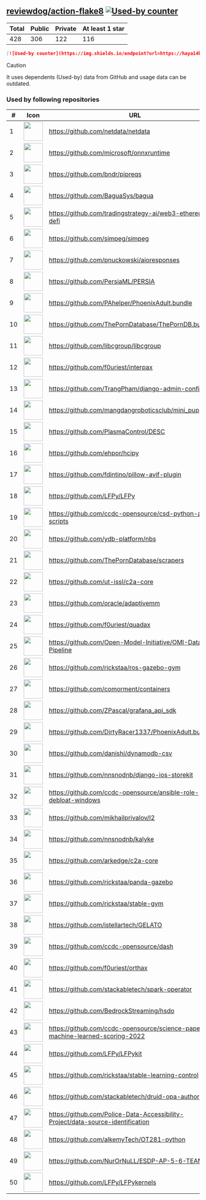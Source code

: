 





## [reviewdog/action-flake8](https://github.com/reviewdog/action-flake8) [![Used-by counter](https://img.shields.io/endpoint?url=https://haya14busa.github.io/github-used-by/data/reviewdog/action-flake8/shieldsio.json)](https://github.com/haya14busa/github-used-by/tree/main/repo/reviewdog/action-flake8)

| Total | Public | Private | At least 1 star
| ----- | ------ | ------- | ---------------
| 428 | 306 | 122 | 116 |

```md
[![Used-by counter](https://img.shields.io/endpoint?url=https://haya14busa.github.io/github-used-by/data/reviewdog/action-flake8/shieldsio.json)](https://github.com/haya14busa/github-used-by/tree/main/repo/reviewdog/action-flake8)
```

> [!CAUTION]
> It uses dependents (Used-by) data from GitHub and usage data can be outdated.

### Used by following repositories

| # | Icon | URL | Stars |
| -- | -- | -- | -- | 
|1|<img src="https://github.com/netdata.png" width=50 height=50>|https://github.com/netdata/netdata|72188|
|2|<img src="https://github.com/microsoft.png" width=50 height=50>|https://github.com/microsoft/onnxruntime|14786|
|3|<img src="https://github.com/bndr.png" width=50 height=50>|https://github.com/bndr/pipreqs|6803|
|4|<img src="https://github.com/BaguaSys.png" width=50 height=50>|https://github.com/BaguaSys/bagua|876|
|5|<img src="https://github.com/tradingstrategy-ai.png" width=50 height=50>|https://github.com/tradingstrategy-ai/web3-ethereum-defi|616|
|6|<img src="https://github.com/simpeg.png" width=50 height=50>|https://github.com/simpeg/simpeg|517|
|7|<img src="https://github.com/pnuckowski.png" width=50 height=50>|https://github.com/pnuckowski/aioresponses|517|
|8|<img src="https://github.com/PersiaML.png" width=50 height=50>|https://github.com/PersiaML/PERSIA|397|
|9|<img src="https://github.com/PAhelper.png" width=50 height=50>|https://github.com/PAhelper/PhoenixAdult.bundle|360|
|10|<img src="https://github.com/ThePornDatabase.png" width=50 height=50>|https://github.com/ThePornDatabase/ThePornDB.bundle|183|
|11|<img src="https://github.com/libcgroup.png" width=50 height=50>|https://github.com/libcgroup/libcgroup|151|
|12|<img src="https://github.com/f0uriest.png" width=50 height=50>|https://github.com/f0uriest/interpax|137|
|13|<img src="https://github.com/TrangPham.png" width=50 height=50>|https://github.com/TrangPham/django-admin-confirm|129|
|14|<img src="https://github.com/mangdangroboticsclub.png" width=50 height=50>|https://github.com/mangdangroboticsclub/mini_pupper_ros|105|
|15|<img src="https://github.com/PlasmaControl.png" width=50 height=50>|https://github.com/PlasmaControl/DESC|97|
|16|<img src="https://github.com/ehpor.png" width=50 height=50>|https://github.com/ehpor/hcipy|93|
|17|<img src="https://github.com/fdintino.png" width=50 height=50>|https://github.com/fdintino/pillow-avif-plugin|91|
|18|<img src="https://github.com/LFPy.png" width=50 height=50>|https://github.com/LFPy/LFPy|76|
|19|<img src="https://github.com/ccdc-opensource.png" width=50 height=50>|https://github.com/ccdc-opensource/csd-python-api-scripts|60|
|20|<img src="https://github.com/ydb-platform.png" width=50 height=50>|https://github.com/ydb-platform/nbs|58|
|21|<img src="https://github.com/ThePornDatabase.png" width=50 height=50>|https://github.com/ThePornDatabase/scrapers|51|
|22|<img src="https://github.com/ut-issl.png" width=50 height=50>|https://github.com/ut-issl/c2a-core|51|
|23|<img src="https://github.com/oracle.png" width=50 height=50>|https://github.com/oracle/adaptivemm|47|
|24|<img src="https://github.com/f0uriest.png" width=50 height=50>|https://github.com/f0uriest/quadax|44|
|25|<img src="https://github.com/Open-Model-Initiative.png" width=50 height=50>|https://github.com/Open-Model-Initiative/OMI-Data-Pipeline|32|
|26|<img src="https://github.com/rickstaa.png" width=50 height=50>|https://github.com/rickstaa/ros-gazebo-gym|31|
|27|<img src="https://github.com/comorment.png" width=50 height=50>|https://github.com/comorment/containers|26|
|28|<img src="https://github.com/ZPascal.png" width=50 height=50>|https://github.com/ZPascal/grafana_api_sdk|26|
|29|<img src="https://github.com/DirtyRacer1337.png" width=50 height=50>|https://github.com/DirtyRacer1337/PhoenixAdult.bundle|22|
|30|<img src="https://github.com/danishi.png" width=50 height=50>|https://github.com/danishi/dynamodb-csv|20|
|31|<img src="https://github.com/nnsnodnb.png" width=50 height=50>|https://github.com/nnsnodnb/django-ios-storekit|18|
|32|<img src="https://github.com/ccdc-opensource.png" width=50 height=50>|https://github.com/ccdc-opensource/ansible-role-debloat-windows|17|
|33|<img src="https://github.com/mikhailprivalov.png" width=50 height=50>|https://github.com/mikhailprivalov/l2|17|
|34|<img src="https://github.com/nnsnodnb.png" width=50 height=50>|https://github.com/nnsnodnb/kalyke|17|
|35|<img src="https://github.com/arkedge.png" width=50 height=50>|https://github.com/arkedge/c2a-core|14|
|36|<img src="https://github.com/rickstaa.png" width=50 height=50>|https://github.com/rickstaa/panda-gazebo|14|
|37|<img src="https://github.com/rickstaa.png" width=50 height=50>|https://github.com/rickstaa/stable-gym|12|
|38|<img src="https://github.com/istellartech.png" width=50 height=50>|https://github.com/istellartech/GELATO|12|
|39|<img src="https://github.com/ccdc-opensource.png" width=50 height=50>|https://github.com/ccdc-opensource/dash|11|
|40|<img src="https://github.com/f0uriest.png" width=50 height=50>|https://github.com/f0uriest/orthax|10|
|41|<img src="https://github.com/stackabletech.png" width=50 height=50>|https://github.com/stackabletech/spark-operator|8|
|42|<img src="https://github.com/BedrockStreaming.png" width=50 height=50>|https://github.com/BedrockStreaming/hsdo|7|
|43|<img src="https://github.com/ccdc-opensource.png" width=50 height=50>|https://github.com/ccdc-opensource/science-paper-rf-machine-learned-scoring-2022|7|
|44|<img src="https://github.com/LFPy.png" width=50 height=50>|https://github.com/LFPy/LFPykit|7|
|45|<img src="https://github.com/rickstaa.png" width=50 height=50>|https://github.com/rickstaa/stable-learning-control|6|
|46|<img src="https://github.com/stackabletech.png" width=50 height=50>|https://github.com/stackabletech/druid-opa-authorizer|6|
|47|<img src="https://github.com/Police-Data-Accessibility-Project.png" width=50 height=50>|https://github.com/Police-Data-Accessibility-Project/data-source-identification|5|
|48|<img src="https://github.com/alkemyTech.png" width=50 height=50>|https://github.com/alkemyTech/OT281-python|5|
|49|<img src="https://github.com/NurOrNuLL.png" width=50 height=50>|https://github.com/NurOrNuLL/ESDP-AP-5-6-TEAM-2|5|
|50|<img src="https://github.com/LFPy.png" width=50 height=50>|https://github.com/LFPy/LFPykernels|5|
